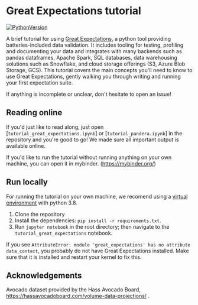 # Great Expectations tutorial
[![PythonVersion](https://img.shields.io/badge/python-3.8-blue)](https://img.shields.io/badge/python-3.8-blue)

A brief tutorial for using [Great Expectations](https://greatexpectations.io/), a python tool providing batteries-included data validation. It includes tooling for testing, profiling and documenting your data and integrates with many backends such as pandas dataframes, Apache Spark, SQL databases, data warehousing solutions such as Snowflake, and cloud storage offerings (S3, Azure Blob Storage, GCS).
This tutorial covers the main concepts you'll need to know to use Great Expectations, gently walking you through writing and running your first expectation suite.

If anything is incomplete or unclear, don't hesitate to open an issue! 

## Reading online
If you'd just like to read along, just open [`tutorial_great_expectations.ipynb`] or [`tutorial_pandera.ipynb`] in the repository and you're good to go! We made sure all important output is available online.

If you'd like to run the tutorial without running anything on your own machine, you can open it in mybinder. (https://mybinder.org/)


## Run locally
For running the tutorial on your own machine, we recomend using a [virtual environment](https://docs.python.org/3/library/venv.html) with python 3.8.
1. Clone the repository
2. Install the dependencies: `pip install -r requirements.txt`. 
3. Run `jupyter notebook` in the root directory; then navigate to the `tutorial_great_expectations` notebook.


If you see `AttributeError: module 'great_expectations' has no attribute data_context`, you probably do not have Great Expectations installed. Make sure that it is installed and restart your kernel to fix this.

## Acknowledgements
Avocado dataset provided by the Hass Avocado Board, https://hassavocadoboard.com/volume-data-projections/ .